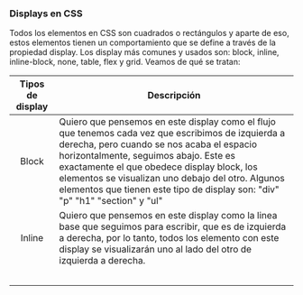 ### Displays en CSS

Todos los elementos en CSS son cuadrados o rectángulos y aparte de eso, estos elementos tienen un comportamiento que se define a través de la propiedad display. Los display más comunes y usados son: block, inline, inline-block, none, table, flex y grid. Veamos de qué se tratan:

| Tipos de display | Descripción                                                                                                                                                                                                                                                                                                                                                                  |
|:----------------:| ---------------------------------------------------------------------------------------------------------------------------------------------------------------------------------------------------------------------------------------------------------------------------------------------------------------------------------------------------------------------------- |
|      Block       | Quiero que pensemos en este display como el flujo que tenemos cada vez que escribimos de izquierda a derecha, pero cuando se nos acaba el espacio horizontalmente, seguimos abajo. Este es exactamente el que obedece display block, los elementos se visualizan uno debajo del otro. Algunos elementos que tienen este tipo de display son: "div" "p" "h1" "section" y "ul" |
|      Inline      | Quiero que pensemos en este display como la linea base que seguimos para escribir, que es de izquierda a derecha, por lo tanto, todos los elemento con este display se visualizarán uno al lado del otro de izquierda a derecha.                                                                                                                                                                                                                                                                                                                                                                              |
|                  |                                                                                                                                                                                                                                                                                                                                                                              |
|                  |                                                                                                                                                                                                                                                                                                                                                                              |
|                  |                                                                                                                                                                                                                                                                                                                                                                              |
|                  |                                                                                                                                                                                                                                                                                                                                                                              |
|                  |                                                                                                                                                                                                                                                                                                                                                                              |